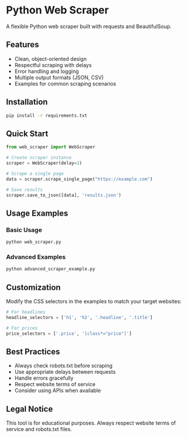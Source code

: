 # Python Web Scraper

A flexible Python web scraper built with requests and BeautifulSoup.

## Features

- Clean, object-oriented design
- Respectful scraping with delays
- Error handling and logging
- Multiple output formats (JSON, CSV)
- Examples for common scraping scenarios

## Installation

```bash
pip install -r requirements.txt
```

## Quick Start

```python
from web_scraper import WebScraper

# Create scraper instance
scraper = WebScraper(delay=1)

# Scrape a single page
data = scraper.scrape_single_page("https://example.com")

# Save results
scraper.save_to_json([data], 'results.json')
```

## Usage Examples

### Basic Usage
```bash
python web_scraper.py
```

### Advanced Examples
```bash
python advanced_scraper_example.py
```

## Customization

Modify the CSS selectors in the examples to match your target websites:

```python
# For headlines
headline_selectors = ['h1', 'h2', '.headline', '.title']

# For prices
price_selectors = ['.price', '[class*="price"]']
```

## Best Practices

- Always check robots.txt before scraping
- Use appropriate delays between requests
- Handle errors gracefully
- Respect website terms of service
- Consider using APIs when available

## Legal Notice

This tool is for educational purposes. Always respect website terms of service and robots.txt files.
